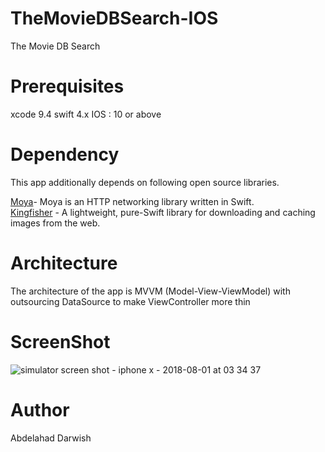 # TheMovieDBSearch-IOS
The Movie DB Search 


# Prerequisites
xcode 9.4
swift 4.x
IOS : 10 or above

# Dependency
This app additionally depends on following open source libraries.

[Moya](https://github.com/Moya/Moya)-   Moya is an HTTP networking library written in Swift.<br />
[Kingfisher](https://github.com/onevcat/Kingfisher) - A lightweight, pure-Swift library for downloading and caching images from the web.


# Architecture
The architecture of the app is MVVM (Model-View-ViewModel)  with outsourcing DataSource to make  ViewController more thin


# ScreenShot

![simulator screen shot - iphone x - 2018-08-01 at 03 34 37](https://user-images.githubusercontent.com/32923534/43496148-08a87686-953c-11e8-905c-d77e88d7f9c8.png)

# Author
Abdelahad Darwish
